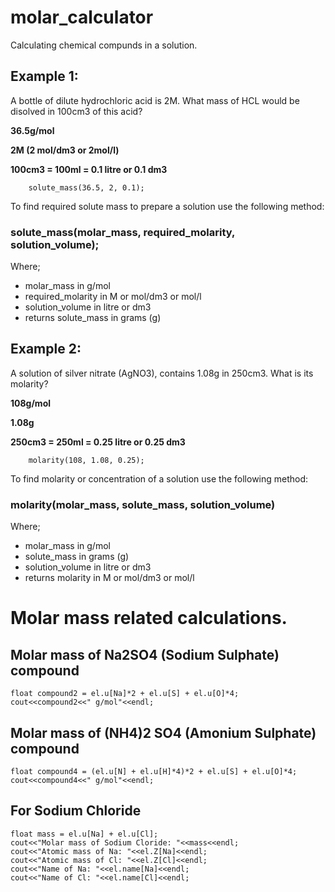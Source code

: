 # molar_calculator
Calculating chemical compunds in a solution.

## Example 1:
   A bottle of dilute hydrochloric acid is 2M.
   What mass of HCL would be disolved in 100cm3 of this acid?
        
   **36.5g/mol** 
   
   **2M (2 mol/dm3 or 2mol/l)** 
   
   **100cm3 = 100ml = 0.1 litre or 0.1 dm3**

        solute_mass(36.5, 2, 0.1);

To find required solute mass to prepare a solution use the following method:
   ### solute_mass(molar_mass, required_molarity, solution_volume);
   
   Where;  
   
   * molar_mass in g/mol
   * required_molarity in M or mol/dm3 or mol/l
   * solution_volume in litre or dm3
   * returns solute_mass in grams (g)

## Example 2:
   A solution of silver nitrate (AgNO3), 
   contains 1.08g in 250cm3. What is its molarity?

   **108g/mol**
   
   **1.08g**  
   
   **250cm3 = 250ml = 0.25 litre or 0.25 dm3**

        molarity(108, 1.08, 0.25);

To find molarity or concentration of a solution use the following method:
   ### molarity(molar_mass, solute_mass, solution_volume)
   
   Where;
        
   * molar_mass in g/mol
   * solute_mass in grams (g)           
   * solution_volume in litre or dm3             
   * returns molarity in M or mol/dm3 or mol/l


# Molar mass related calculations.

 ## Molar mass of Na2SO4 (Sodium Sulphate) compound
    float compound2 = el.u[Na]*2 + el.u[S] + el.u[O]*4;
    cout<<compound2<<" g/mol"<<endl;

 ## Molar mass of (NH4)2 SO4 (Amonium Sulphate) compound
    float compound4 = (el.u[N] + el.u[H]*4)*2 + el.u[S] + el.u[O]*4;
    cout<<compound4<<" g/mol"<<endl;

 ## For Sodium Chloride
    float mass = el.u[Na] + el.u[Cl];
    cout<<"Molar mass of Sodium Cloride: "<<mass<<endl;
    cout<<"Atomic mass of Na: "<<el.Z[Na]<<endl;
    cout<<"Atomic mass of Cl: "<<el.Z[Cl]<<endl;
    cout<<"Name of Na: "<<el.name[Na]<<endl;
    cout<<"Name of Cl: "<<el.name[Cl]<<endl;